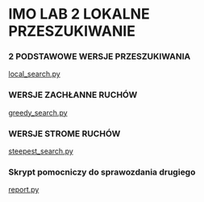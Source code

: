 # IMO LAB 2 LOKALNE PRZESZUKIWANIE

### 2 PODSTAWOWE WERSJE PRZESZUKIWANIA
[local_search.py](local_search/local_search.py)

### WERSJE ZACHŁANNE RUCHÓW
[greedy_search.py](local_search/greedy_search.py)

### WERSJE STROME RUCHÓW
[steepest_search.py](local_search/steepest_search.py)

### Skrypt pomocniczy do sprawozdania drugiego
[report.py](local_search/report.py)

